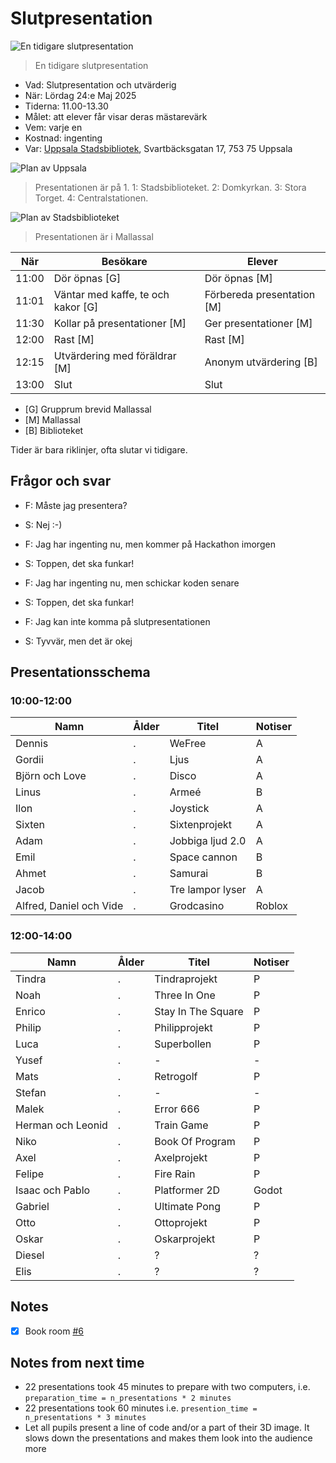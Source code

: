 # Slutpresentation

![En tidigare slutpresentation](../20241207_slutpresentation/IMG_4421.JPEG)

> En tidigare slutpresentation

- Vad: Slutpresentation och utvärderig
- När: Lördag 24:e Maj 2025
- Tiderna: 11.00-13.30
- Målet: att elever får visar deras mästarevärk
- Vem: varje en
- Kostnad: ingenting
- Var: [Uppsala Stadsbibliotek](https://bibliotekuppsala.se/web/arena/stadsbiblioteket),
  Svartbäcksgatan 17, 753 75 Uppsala

![Plan av Uppsala](uppsala_map_annotated.png)

> Presentationen är på 1.
> 1: Stadsbiblioteket.
> 2: Domkyrkan.
> 3: Stora Torget.
> 4: Centralstationen.

![Plan av Stadsbiblioteket](usb_mallassal_annotated.png)

> Presentationen är i Mallassal

När  |Besökare                           | Elever
-----|-----------------------------------|-----------------------
11:00|Dör öpnas [G]                      | Dör öpnas [M]
11:01|Väntar med kaffe, te och kakor [G] | Förbereda presentation [M]
11:30|Kollar på presentationer  [M]      | Ger presentationer  [M]
12:00|Rast [M]                           | Rast  [M]
12:15|Utvärdering med föräldrar [M]      | Anonym utvärdering [B]
13:00|Slut                               | Slut

- [G] Grupprum brevid Mallassal
- [M] Mallassal
- [B] Biblioteket

Tider är bara riklinjer, ofta slutar vi tidigare.

## Frågor och svar

- F: Måste jag presentera?
- S: Nej :-)

- F: Jag har ingenting nu, men kommer på Hackathon imorgen
- S: Toppen, det ska funkar!

- F: Jag har ingenting nu, men schickar koden senare
- S: Toppen, det ska funkar!

- F: Jag kan inte komma på slutpresentationen
- S: Tyvvär, men det är okej

## Presentationsschema

### 10:00-12:00

Namn                   |Ålder|Titel                                  |Notiser
-----------------------|-----|---------------------------------------|------------------
Dennis                 |.    |WeFree                                 |A
Gordii                 |.    |Ljus                                   |A
Björn och Love         |.    |Disco                                  |A
Linus                  |.    |Armeé                                  |B
Ilon                   |.    |Joystick                               |A
Sixten                 |.    |Sixtenprojekt                          |A
Adam                   |.    |Jobbiga ljud 2.0                       |A
Emil                   |.    |Space cannon                           |B
Ahmet                  |.    |Samurai                                |B
Jacob                  |.    |Tre lampor lyser                       |A
Alfred, Daniel och Vide|.    |Grodcasino                             |Roblox

### 12:00-14:00

Namn                   |Ålder|Titel                                  |Notiser
-----------------------|-----|---------------------------------------|------------------
Tindra                 |.    |Tindraprojekt                          |P
Noah                   |.    |Three In One                           |P
Enrico                 |.    |Stay In The Square                     |P
Philip                 |.    |Philipprojekt                          |P
Luca                   |.    |Superbollen                            |P
Yusef                  |.    |-                                      |-
Mats                   |.    |Retrogolf                              |P
Stefan                 |.    |-                                      |-
Malek                  |.    |Error 666                              |P
Herman och Leonid      |.    |Train Game                             |P
Niko                   |.    |Book Of Program                        |P
Axel                   |.    |Axelprojekt                            |P
Felipe                 |.    |Fire Rain                              |P
Isaac och Pablo        |.    |Platformer 2D                          |Godot
Gabriel                |.    |Ultimate Pong                          |P
Otto                   |.    |Ottoprojekt                            |P
Oskar                  |.    |Oskarprojekt                           |P
Diesel                 |.    |?                                      |?
Elis                   |.    |?                                      |?


## Notes

- [x] Book room [#6](https://github.com/uppsala-makerspace/loerdagskurser/issues/6)

## Notes from next time

- 22 presentations took 45 minutes to prepare with two computers,
  i.e. `preparation_time = n_presentations * 2 minutes`
- 22 presentations took 60 minutes
  i.e. `presention_time = n_presentations * 3 minutes`
- Let all pupils present a line of code and/or a part of their 3D image.
  It slows down the presentations and makes them look into the audience more

